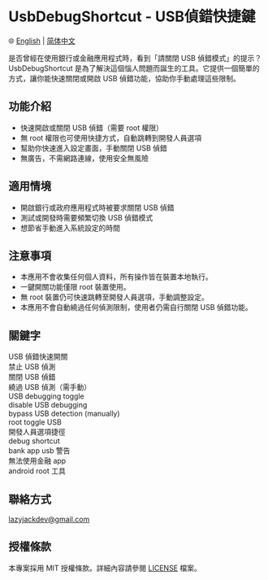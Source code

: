 # UsbDebugShortcut - USB偵錯快捷鍵

🌐 [English](./README.md) | [简体中文](./README.zh-CN.md)

是否曾經在使用銀行或金融應用程式時，看到「請關閉 USB 偵錯模式」的提示？  
UsbDebugShortcut 是為了解決這個惱人問題而誕生的工具。它提供一個簡單的方式，讓你能快速關閉或開啟 USB 偵錯功能，協助你手動處理這些限制。

## 功能介紹
- 快速開啟或關閉 USB 偵錯（需要 root 權限）
- 無 root 權限也可使用快捷方式，自動跳轉到開發人員選項
- 幫助你快速進入設定畫面，手動關閉 USB 偵錯
- 無廣告，不需網路連線，使用安全無風險

## 適用情境
- 開啟銀行或政府應用程式時被要求關閉 USB 偵錯
- 測試或開發時需要頻繁切換 USB 偵錯模式
- 想節省手動進入系統設定的時間

## 注意事項
- 本應用不會收集任何個人資料，所有操作皆在裝置本地執行。
- 一鍵開關功能僅限 root 裝置使用。
- 無 root 裝置仍可快速跳轉至開發人員選項，手動調整設定。
- 本應用不會自動繞過任何偵測限制，使用者仍需自行關閉 USB 偵錯功能。

## 關鍵字
USB 偵錯快速開關  
禁止 USB 偵測  
關閉 USB 偵錯  
繞過 USB 偵測（需手動）  
USB debugging toggle  
disable USB debugging  
bypass USB detection (manually)  
root toggle USB  
開發人員選項捷徑  
debug shortcut  
bank app usb 警告  
無法使用金融 app  
android root 工具  

## 聯絡方式
lazyjackdev@gmail.com

## 授權條款
本專案採用 MIT 授權條款。詳細內容請參閱 [LICENSE](LICENSE) 檔案。